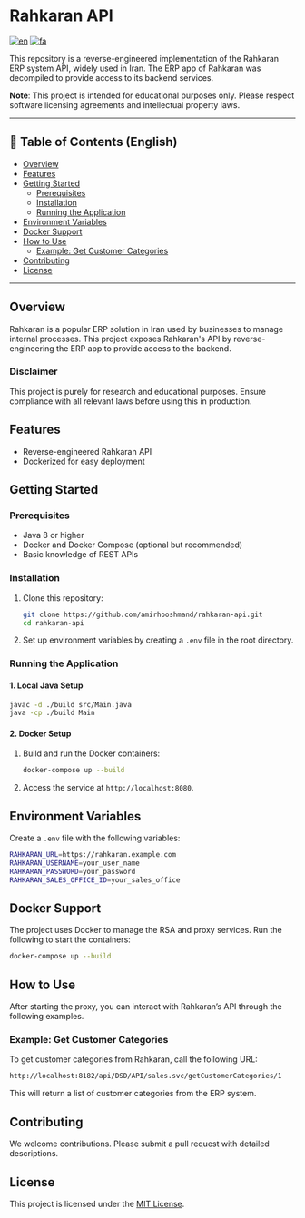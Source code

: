 
# Rahkaran API
[![en](https://img.shields.io/badge/lang-en-red.svg)](https://github.com/amirhooshmand/rahkaran-api/blob/main/README.md)
[![fa](https://img.shields.io/badge/lang-fa-green.svg)](https://github.com/amirhooshmand/rahkaran-api/blob/main/README.fa.md)



This repository is a reverse-engineered implementation of the Rahkaran ERP system API, widely used in Iran. The ERP app of Rahkaran was decompiled to provide access to its backend services.

**Note**: This project is intended for educational purposes only. Please respect software licensing agreements and intellectual property laws.

---

## 📜 Table of Contents (English)

- [Overview](#overview)
- [Features](#features)
- [Getting Started](#getting-started)
  - [Prerequisites](#prerequisites)
  - [Installation](#installation)
  - [Running the Application](#running-the-application)
- [Environment Variables](#environment-variables)
- [Docker Support](#docker-support)
- [How to Use](#how-to-use)
  - [Example: Get Customer Categories](#example-get-customer-categories)
- [Contributing](#contributing)
- [License](#license)

---

## Overview

Rahkaran is a popular ERP solution in Iran used by businesses to manage internal processes. This project exposes Rahkaran's API by reverse-engineering the ERP app to provide access to the backend.

### Disclaimer

This project is purely for research and educational purposes. Ensure compliance with all relevant laws before using this in production.

## Features

- Reverse-engineered Rahkaran API
- Dockerized for easy deployment

## Getting Started

### Prerequisites

- Java 8 or higher
- Docker and Docker Compose (optional but recommended)
- Basic knowledge of REST APIs

### Installation

1. Clone this repository:
   ```bash
   git clone https://github.com/amirhooshmand/rahkaran-api.git
   cd rahkaran-api
   ```

2. Set up environment variables by creating a `.env` file in the root directory.

### Running the Application

#### 1. Local Java Setup

```bash
javac -d ./build src/Main.java
java -cp ./build Main
```

#### 2. Docker Setup

1. Build and run the Docker containers:

   ```bash
   docker-compose up --build
   ```

2. Access the service at `http://localhost:8080`.

## Environment Variables

Create a `.env` file with the following variables:

```bash
RAHKARAN_URL=https://rahkaran.example.com
RAHKARAN_USERNAME=your_user_name
RAHKARAN_PASSWORD=your_password
RAHKARAN_SALES_OFFICE_ID=your_sales_office
```

## Docker Support

The project uses Docker to manage the RSA and proxy services. Run the following to start the containers:

```bash
docker-compose up --build
```

## How to Use

After starting the proxy, you can interact with Rahkaran’s API through the following examples.

### Example: Get Customer Categories

To get customer categories from Rahkaran, call the following URL:

```bash
http://localhost:8182/api/DSD/API/sales.svc/getCustomerCategories/1
```

This will return a list of customer categories from the ERP system.

## Contributing

We welcome contributions. Please submit a pull request with detailed descriptions.

## License

This project is licensed under the [MIT License](LICENSE).
